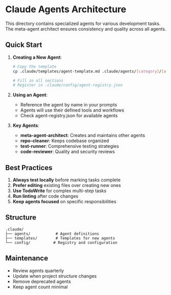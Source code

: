 # Claude Agents Architecture

This directory contains specialized agents for various development tasks. The meta-agent architect ensures consistency and quality across all agents.

## Quick Start

1. **Creating a New Agent**:
   ```bash
   # Copy the template
   cp .claude/templates/agent-template.md .claude/agents/[category]/[agent-name].md
   
   # Fill in all sections
   # Register in .claude/config/agent-registry.json
   ```

2. **Using an Agent**:
   - Reference the agent by name in your prompts
   - Agents will use their defined tools and workflows
   - Check agent-registry.json for available agents

3. **Key Agents**:
   - **meta-agent-architect**: Creates and maintains other agents
   - **repo-cleaner**: Keeps codebase organized
   - **test-runner**: Comprehensive testing strategies
   - **code-reviewer**: Quality and security reviews

## Best Practices

1. **Always test locally** before marking tasks complete
2. **Prefer editing** existing files over creating new ones
3. **Use TodoWrite** for complex multi-step tasks
4. **Run linting** after code changes
5. **Keep agents focused** on specific responsibilities

## Structure

```
.claude/
├── agents/           # Agent definitions
├── templates/        # Templates for new agents
└── config/          # Registry and configuration
```

## Maintenance

- Review agents quarterly
- Update when project structure changes
- Remove deprecated agents
- Keep agent count minimal